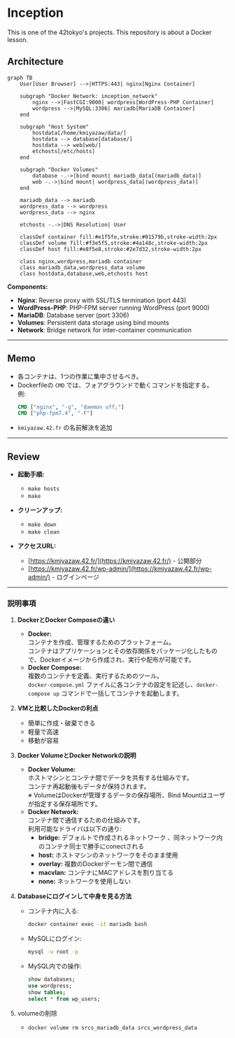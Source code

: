 # Inception

This is one of the 42tokyo's projects. This repository is about a Docker lesson.

## Architecture

```mermaid
graph TB
    User[User Browser] -->|HTTPS:443| nginx[Nginx Container]
    
    subgraph "Docker Network: inception_network"
        nginx -->|FastCGI:9000| wordpress[WordPress-PHP Container]
        wordpress -->|MySQL:3306| mariadb[MariaDB Container]
    end
    
    subgraph "Host System"
        hostdata[/home/kmiyazaw/data/]
        hostdata --> database[database/]
        hostdata --> web[web/]
        etchosts[/etc/hosts]
    end
    
    subgraph "Docker Volumes"
        database -.->|bind mount| mariadb_data[(mariadb_data)]
        web -.->|bind mount| wordpress_data[(wordpress_data)]
    end
    
    mariadb_data --> mariadb
    wordpress_data --> wordpress
    wordpress_data --> nginx
    
    etchosts -.->|DNS Resolution| User
    
    classDef container fill:#e1f5fe,stroke:#01579b,stroke-width:2px
    classDef volume fill:#f3e5f5,stroke:#4a148c,stroke-width:2px
    classDef host fill:#e8f5e8,stroke:#2e7d32,stroke-width:2px
    
    class nginx,wordpress,mariadb container
    class mariadb_data,wordpress_data volume
    class hostdata,database,web,etchosts host
```

**Components:**
- **Nginx**: Reverse proxy with SSL/TLS termination (port 443)
- **WordPress-PHP**: PHP-FPM server running WordPress (port 9000)
- **MariaDB**: Database server (port 3306)
- **Volumes**: Persistent data storage using bind mounts
- **Network**: Bridge network for inter-container communication

---

## Memo

- 各コンテナは、1つの作業に集中させるべき。
- Dockerfileの `CMD` では、フォアグラウンドで動くコマンドを指定する。  
  例: 
  ```dockerfile
  CMD ["nginx", "-g", "daemon off;"]
  CMD ["php-fpm7.4", "-F"]
  ```
- `kmiyazaw.42.fr` の名前解決を追加

---

## Review

- **起動手順:**
  - `make hosts`
  - `make`
- **クリーンアップ:**
  - `make down`
  - `make clean`

- **アクセスURL:**
  - [https://kmiyazaw.42.fr/](https://kmiyazaw.42.fr/) - 公開部分
  - [https://kmiyazaw.42.fr/wp-admin/](https://kmiyazaw.42.fr/wp-admin/) - ログインページ

---

### 説明事項

1. **DockerとDocker Composeの違い**
   - **Docker:**  
     コンテナを作成、管理するためのプラットフォーム。  
     コンテナはアプリケーションとその依存関係をパッケージ化したもので、Dockerイメージから作成され、実行や配布が可能です。
   - **Docker Compose:**  
     複数のコンテナを定義、実行するためのツール。  
     `docker-compose.yml` ファイルに各コンテナの設定を記述し、`docker-compose up` コマンドで一括してコンテナを起動します。

2. **VMと比較したDockerの利点**
   - 簡単に作成・破棄できる
   - 軽量で高速
   - 移動が容易

3. **Docker VolumeとDocker Networkの説明**
   - **Docker Volume:**  
     ホストマシンとコンテナ間でデータを共有する仕組みです。  
     コンテナ再起動後もデータが保持されます。  
     ※ VolumeはDockerが管理するデータの保存場所、Bind Mountはユーザが指定する保存場所です。
   - **Docker Network:**  
     コンテナ間で通信するための仕組みです。  
     利用可能なドライバは以下の通り:  
     - **bridge:** デフォルトで作成されるネットワーク 、同ネットワーク内のコンテナ同士で勝手にconectされる 
     - **host:** ホストマシンのネットワークをそのまま使用  
     - **overlay:** 複数のDockerデーモン間で通信  
     - **macvlan:** コンテナにMACアドレスを割り当てる  
     - **none:** ネットワークを使用しない

4. **Databaseにログインして中身を見る方法**
   - コンテナ内に入る:
     ```bash
     docker container exec -it mariadb bash
     ```
   - MySQLにログイン:
     ```bash
     mysql -u root -p
     ```
   - MySQL内での操作:
     ```sql
     show databases;
     use wordpress;
     show tables;
     select * from wp_users;
     ```
5. volumeの削除
    - `docker volume rm srcs_mariadb_data srcs_wordpress_data`
